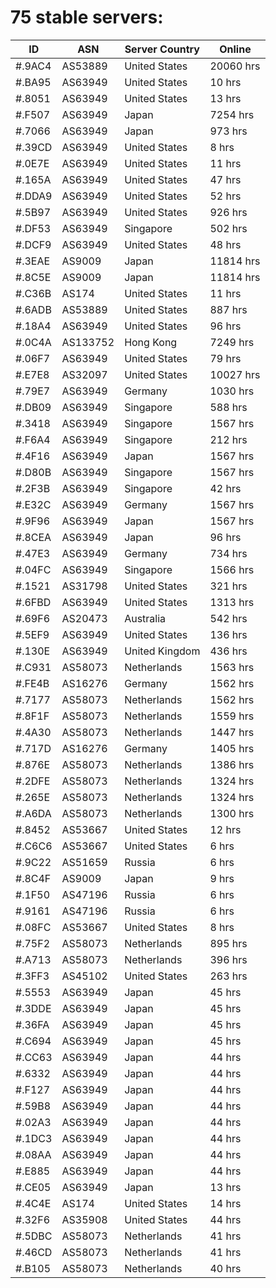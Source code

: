# 75 stable servers:

| ID | ASN | Server Country | Online |
| ------ | ------ | ------ | ------ |
| #.9AC4 | AS53889 | United States | 20060 hrs |
| #.BA95 | AS63949 | United States | 10 hrs |
| #.8051 | AS63949 | United States | 13 hrs |
| #.F507 | AS63949 | Japan | 7254 hrs |
| #.7066 | AS63949 | Japan | 973 hrs |
| #.39CD | AS63949 | United States | 8 hrs |
| #.0E7E | AS63949 | United States | 11 hrs |
| #.165A | AS63949 | United States | 47 hrs |
| #.DDA9 | AS63949 | United States | 52 hrs |
| #.5B97 | AS63949 | United States | 926 hrs |
| #.DF53 | AS63949 | Singapore | 502 hrs |
| #.DCF9 | AS63949 | United States | 48 hrs |
| #.3EAE | AS9009 | Japan | 11814 hrs |
| #.8C5E | AS9009 | Japan | 11814 hrs |
| #.C36B | AS174 | United States | 11 hrs |
| #.6ADB | AS53889 | United States | 887 hrs |
| #.18A4 | AS63949 | United States | 96 hrs |
| #.0C4A | AS133752 | Hong Kong | 7249 hrs |
| #.06F7 | AS63949 | United States | 79 hrs |
| #.E7E8 | AS32097 | United States | 10027 hrs |
| #.79E7 | AS63949 | Germany | 1030 hrs |
| #.DB09 | AS63949 | Singapore | 588 hrs |
| #.3418 | AS63949 | Singapore | 1567 hrs |
| #.F6A4 | AS63949 | Singapore | 212 hrs |
| #.4F16 | AS63949 | Japan | 1567 hrs |
| #.D80B | AS63949 | Singapore | 1567 hrs |
| #.2F3B | AS63949 | Singapore | 42 hrs |
| #.E32C | AS63949 | Germany | 1567 hrs |
| #.9F96 | AS63949 | Japan | 1567 hrs |
| #.8CEA | AS63949 | Japan | 96 hrs |
| #.47E3 | AS63949 | Germany | 734 hrs |
| #.04FC | AS63949 | Singapore | 1566 hrs |
| #.1521 | AS31798 | United States | 321 hrs |
| #.6FBD | AS63949 | United States | 1313 hrs |
| #.69F6 | AS20473 | Australia | 542 hrs |
| #.5EF9 | AS63949 | United States | 136 hrs |
| #.130E | AS63949 | United Kingdom | 436 hrs |
| #.C931 | AS58073 | Netherlands | 1563 hrs |
| #.FE4B | AS16276 | Germany | 1562 hrs |
| #.7177 | AS58073 | Netherlands | 1562 hrs |
| #.8F1F | AS58073 | Netherlands | 1559 hrs |
| #.4A30 | AS58073 | Netherlands | 1447 hrs |
| #.717D | AS16276 | Germany | 1405 hrs |
| #.876E | AS58073 | Netherlands | 1386 hrs |
| #.2DFE | AS58073 | Netherlands | 1324 hrs |
| #.265E | AS58073 | Netherlands | 1324 hrs |
| #.A6DA | AS58073 | Netherlands | 1300 hrs |
| #.8452 | AS53667 | United States | 12 hrs |
| #.C6C6 | AS53667 | United States | 6 hrs |
| #.9C22 | AS51659 | Russia | 6 hrs |
| #.8C4F | AS9009 | Japan | 9 hrs |
| #.1F50 | AS47196 | Russia | 6 hrs |
| #.9161 | AS47196 | Russia | 6 hrs |
| #.08FC | AS53667 | United States | 8 hrs |
| #.75F2 | AS58073 | Netherlands | 895 hrs |
| #.A713 | AS58073 | Netherlands | 396 hrs |
| #.3FF3 | AS45102 | United States | 263 hrs |
| #.5553 | AS63949 | Japan | 45 hrs |
| #.3DDE | AS63949 | Japan | 45 hrs |
| #.36FA | AS63949 | Japan | 45 hrs |
| #.C694 | AS63949 | Japan | 45 hrs |
| #.CC63 | AS63949 | Japan | 44 hrs |
| #.6332 | AS63949 | Japan | 44 hrs |
| #.F127 | AS63949 | Japan | 44 hrs |
| #.59B8 | AS63949 | Japan | 44 hrs |
| #.02A3 | AS63949 | Japan | 44 hrs |
| #.1DC3 | AS63949 | Japan | 44 hrs |
| #.08AA | AS63949 | Japan | 44 hrs |
| #.E885 | AS63949 | Japan | 44 hrs |
| #.CE05 | AS63949 | Japan | 13 hrs |
| #.4C4E | AS174 | United States | 14 hrs |
| #.32F6 | AS35908 | United States | 44 hrs |
| #.5DBC | AS58073 | Netherlands | 41 hrs |
| #.46CD | AS58073 | Netherlands | 41 hrs |
| #.B105 | AS58073 | Netherlands | 40 hrs |

